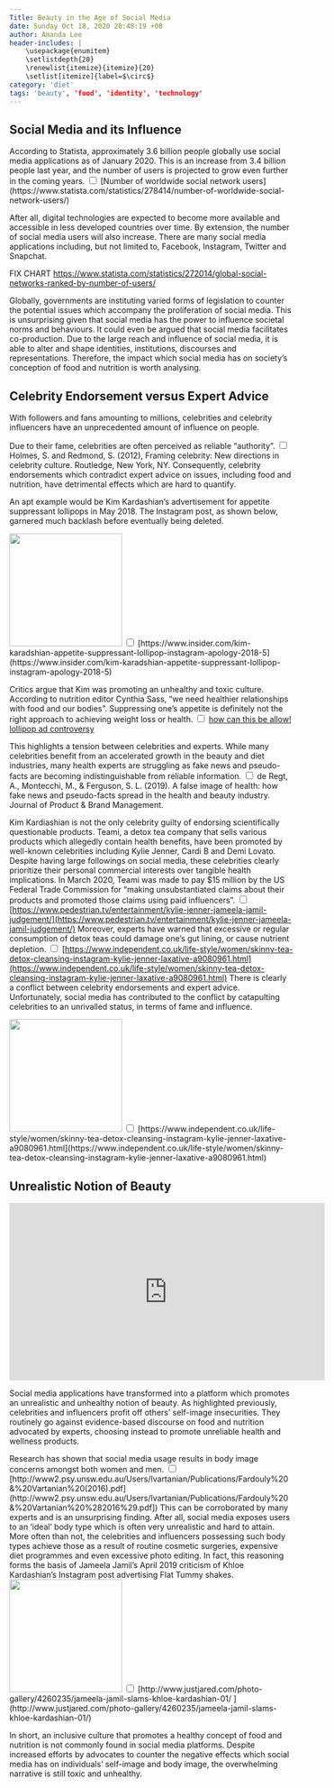 ```yaml
---
Title: Beauty in the Age of Social Media
date: Sunday Oct 18, 2020 20:48:19 +08
author: Amanda Lee
header-includes: |
	\usepackage{enumitem}
	\setlistdepth{20}
	\renewlist{itemize}{itemize}{20}
	\setlist[itemize]{label=$\circ$}
category: 'diet'
tags: 'beauty', 'food', 'identity', 'technology'
---
```


## Social Media and its Influence

<label for="sn-note" class="margin-toggle sidenote-number">
According to Statista, approximately 3.6 billion people globally use social media applications as of January 2020. This is an increase from 3.4 billion people last year, and the number of users is projected to grow even further in the coming years.</label>
<input type="checkbox" id="sn-note" class="margin-toggle"/>
<span class="sidenote">
[Number of worldwide social network users](https://www.statista.com/statistics/278414/number-of-worldwide-social-network-users/)
</span>

After all, digital technologies are expected to become more available and accessible in less developed countries over time. By extension, the number of social media users will also increase. There are many social media applications including, but not limited to, Facebook, Instagram, Twitter and Snapchat. 

FIX CHART
https://www.statista.com/statistics/272014/global-social-networks-ranked-by-number-of-users/

Globally, governments are instituting varied forms of legislation to counter the potential issues which accompany the proliferation of social media. This is unsurprising given that social media has the power to influence societal norms and behaviours. It could even be argued that social media facilitates co-production. Due to the large reach and influence of social media, it is able to alter and shape identities, institutions, discourses and representations. Therefore, the impact which social media has on society’s conception of food and nutrition is worth analysing. 

## Celebrity Endorsement versus Expert Advice 
With followers and fans amounting to millions, celebrities and celebrity influencers have an unprecedented amount of influence on people. 

<label for="sn-note" class="margin-toggle sidenote-number"> Due to their fame, celebrities are often perceived as reliable “authority”.</label>
<input type="checkbox" id="sn-note" class="margin-toggle"/>
<span class="sidenote">
Holmes, S. and Redmond, S. (2012), Framing celebrity: New directions in celebrity culture. Routledge, New York, NY.
</span> Consequently, celebrity endorsements which contradict expert advice on issues, including food and nutrition, have detrimental effects which are hard to quantify. 

An apt example would be Kim Kardashian’s advertisement for appetite suppressant lollipops in May 2018. The Instagram post, as shown below, garnered much backlash before eventually being deleted.

<label for="mn-note" class="margin-toggle">
<img src="{static}/images/KimKard_1.png" width="200" height="200" />
</label>
<input type="checkbox" id="mn-note" class="margin-toggle"/>
<span class="marginnote">
[https://www.insider.com/kim-karadshian-appetite-suppressant-lollipop-instagram-apology-2018-5](https://www.insider.com/kim-karadshian-appetite-suppressant-lollipop-instagram-apology-2018-5)
</span>


Critics argue that Kim was promoting an unhealthy and toxic culture. 
<label for="mn-note" class="margin-toggle">According to nutrition editor Cynthia Sass, “we need healthier relationships with food and our bodies”. Suppressing one’s appetite is definitely not the right approach to achieving weight loss or health. </label>
<input type="checkbox" id="mn-note" class="margin-toggle"/>
<span class="marginnote">
[how can this be allow! lollipop ad controversy](https://www.health.com/food/kim-kardashian-lollipop-ad-controversy)
</span>

This highlights a tension between celebrities and experts. While many celebrities benefit from an accelerated growth in the beauty and diet industries, <label for="sn-note" class="margin-toggle sidenote-number">
many health experts are struggling as fake news and pseudo-facts are becoming indistinguishable from reliable information.
</label>
<input type="checkbox" id="sn-note" class="margin-toggle"/>
<span class="sidenote">
de Regt, A., Montecchi, M., & Ferguson, S. L. (2019). A false image of health: how fake news and pseudo-facts spread in the health and beauty industry. Journal of Product & Brand Management.
</span>


Kim Kardiashian is not the only celebrity guilty of endorsing scientifically questionable products. Teami, a detox tea company that sells various products which allegedly contain health benefits, have been promoted by well-known celebrities including Kylie Jenner, Cardi B and Demi Lovato. Despite having large followings on social media, these celebrities clearly prioritize their personal commercial interests over tangible health implications. In March 2020, Teami was made to pay \$15 million by the US Federal Trade Commission for <label for="mn-note" class="margin-toggle">“making unsubstantiated claims about their products and promoted those claims using paid influencers”.
</label>
<input type="checkbox" id="mn-note" class="margin-toggle"/>
<span class="marginnote">
[https://www.pedestrian.tv/entertainment/kylie-jenner-jameela-jamil-judgement/](https://www.pedestrian.tv/entertainment/kylie-jenner-jameela-jamil-judgement/)
</span>
Moreover, <label for="mn-note" class="margin-toggle">
experts have warned that excessive or regular consumption of detox teas could damage one’s gut lining, or cause nutrient depletion. 
</label>
<input type="checkbox" id="mn-note" class="margin-toggle"/>
<span class="marginnote">
[https://www.independent.co.uk/life-style/women/skinny-tea-detox-cleansing-instagram-kylie-jenner-laxative-a9080961.html](https://www.independent.co.uk/life-style/women/skinny-tea-detox-cleansing-instagram-kylie-jenner-laxative-a9080961.html)
</span> There is clearly a conflict between celebrity endorsements and expert advice. Unfortunately, social media has contributed to the conflict by catapulting celebrities to an unrivalled status, in terms of fame and influence. 

<label for="mn-note" class="margin-toggle">
<img src="{static}/images/ig_kylie.png" width="200" height="200" />
</label>
<input type="checkbox" id="mn-note" class="margin-toggle"/>
<span class="marginnote">
[https://www.independent.co.uk/life-style/women/skinny-tea-detox-cleansing-instagram-kylie-jenner-laxative-a9080961.html](https://www.independent.co.uk/life-style/women/skinny-tea-detox-cleansing-instagram-kylie-jenner-laxative-a9080961.html)
</span>


## Unrealistic Notion of Beauty 

<iframe width="560" height="315" src="https://www.youtube.com/embed/4BlvUnysREo" frameborder="0" allow="accelerometer; autoplay; clipboard-write; encrypted-media; gyroscope; picture-in-picture" allowfullscreen></iframe>

Social media applications have transformed into a platform which promotes an unrealistic and unhealthy notion of beauty. As highlighted previously, celebrities and influencers profit off others’ self-image insecurities. They routinely go against evidence-based discourse on food and nutrition advocated by experts, choosing instead to promote unreliable health and wellness products. 

<label for="mn-note" class="margin-toggle">
Research has shown that social media usage results in body image concerns amongst both women and men. 
</label>
<input type="checkbox" id="mn-note" class="margin-toggle"/>
<span class="marginnote">
[http://www2.psy.unsw.edu.au/Users/lvartanian/Publications/Fardouly%20&%20Vartanian%20(2016).pdf](http://www2.psy.unsw.edu.au/Users/lvartanian/Publications/Fardouly%20&%20Vartanian%20%282016%29.pdf])
</span> This can be corroborated by many experts and is an unsurprising finding. After all, social media exposes users to an ‘ideal’ body type which is often very unrealistic and hard to attain. More often than not, the celebrities and influencers possessing such body types achieve those as a result of routine cosmetic surgeries, expensive diet programmes and even excessive photo editing. In fact, this reasoning forms the basis of Jameela Jamil’s April 2019 criticism of Khloe Kardashian’s Instagram post advertising Flat Tummy shakes. 

<label for="mn-note" class="margin-toggle">
<img src="{static}/images/ig_jamee.png" width="200" height="200" />
</label>
<input type="checkbox" id="mn-note" class="margin-toggle"/>
<span class="marginnote">
[http://www.justjared.com/photo-gallery/4260235/jameela-jamil-slams-khloe-kardashian-01/
](http://www.justjared.com/photo-gallery/4260235/jameela-jamil-slams-khloe-kardashian-01/)
</span>


In short, an inclusive culture that promotes a healthy concept of food and nutrition is not commonly found in social media platforms. Despite increased efforts by advocates to counter the negative effects which social media has on individuals’ self-image and body image, the overwhelming narrative is still toxic and unhealthy. 

